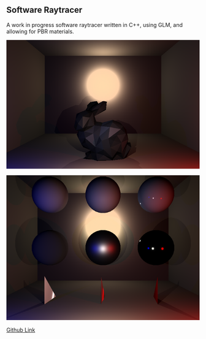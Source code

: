 
## Software Raytracer

A work in progress software raytracer written in C++, using GLM, and allowing for PBR materials.

![Bunny](../Images/RaytracerBunny.png)

![Spheres](../Images/RaytracerSpheres.png)



[Github Link](https://github.com/DatTestBench/SoftwareRaytracer)

